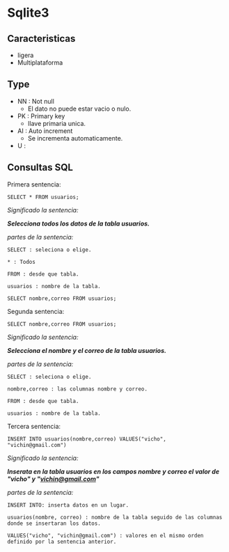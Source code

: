 # Sqlite3 

## Caracteristicas
*   ligera
*   Multiplataforma

## Type
*   NN : Not null 
    *   El dato no puede estar vacio o nulo.
*   PK : Primary key
    *   llave primaria unica.
*   AI : Auto increment
    *   Se incrementa automaticamente.
*   U  :


## Consultas SQL

Primera sentencia:

    SELECT * FROM usuarios;

*Significado la sentencia:*

***Selecciona todos los datos de la tabla usuarios.***

*partes de la sentencia:*

    SELECT : seleciona o elige.

    * : Todos

    FROM : desde que tabla.

    usuarios : nombre de la tabla.

    SELECT nombre,correo FROM usuarios;

Segunda sentencia:

    SELECT nombre,correo FROM usuarios;

*Significado la sentencia:*

***Selecciona el nombre y el correo de la tabla usuarios.***

*partes de la sentencia:*

    SELECT : seleciona o elige.

    nombre,correo : las columnas nombre y correo.

    FROM : desde que tabla.

    usuarios : nombre de la tabla.

Tercera sentencia:

    INSERT INTO usuarios(nombre,correo) VALUES("vicho", "vichin@gmail.com")

*Significado la sentencia:*

***Inserata en la tabla usuarios en los campos nombre y correo el valor de "vicho" y "vichin@gmail.com"***

*partes de la sentencia:*

    INSERT INTO: inserta datos en un lugar.

    usuarios(nombre, correo) : nombre de la tabla seguido de las columnas donde se insertaran los datos.

    VALUES("vicho", "vichin@gmail.com") : valores en el mismo orden definido por la sentencia anterior.
